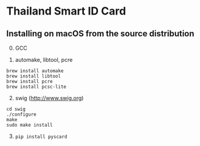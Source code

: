 # Thailand Smart ID Card

Installing on macOS from the source distribution
-------------------------------------------------------------
0. GCC

1. automake, libtool, pcre
```
brew install automake
brew install libtool
brew install pcre
brew install pcsc-lite
```
2. swig (http://www.swig.org)
```
cd swig
./configure
make
sudo make install
```
3. ```pip install pyscard```
